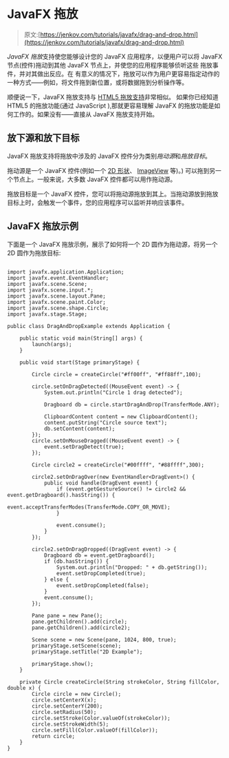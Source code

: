 # JavaFX 拖放

> 原文:[https://jenkov.com/tutorials/javafx/drag-and-drop.html](https://jenkov.com/tutorials/javafx/drag-and-drop.html)

*JavaFX* *拖放*支持使您能够设计您的 JavaFX 应用程序，以便用户可以将 JavaFX 节点(控件)拖动到其他 JavaFX 节点上，并使您的应用程序能够侦听这些 拖放事件，并对其做出反应。在 有意义的情况下，拖放可以作为用户更容易指定动作的一种方式——例如，将文件拖到新位置，或将数据拖到分析操作等。

顺便说一下，JavaFX 拖放支持与 [HTML5 拖放支持](/html5/drag-and-drop.html)非常相似。 如果你已经知道 HTML5 的拖放功能(通过 JavaScript ),那就更容易理解 JavaFX 的拖放功能是如何工作的。如果没有——直接从 JavaFX 拖放支持开始。

## 放下源和放下目标

JavaFX 拖放支持将拖放中涉及的 JavaFX 控件分为类别*拖动源*和*拖放目标*。

拖动源是一个 JavaFX 控件(例如一个 [2D 形状](2d.html)、 [ImageView](imageview.html) 等)。) 可以拖到另一个节点上。一般来说，大多数 JavaFX 控件都可以用作拖动源。

拖放目标是一个 JavaFX 控件，您可以将拖动源拖放到其上。当拖动源放到拖放目标上时，会触发一个事件，您的应用程序可以监听并响应该事件。

## JavaFX 拖放示例

下面是一个 JavaFX 拖放示例，展示了如何将一个 2D 圆作为拖动源，将另一个 2D 圆作为拖放目标:

```

import javafx.application.Application;
import javafx.event.EventHandler;
import javafx.scene.Scene;
import javafx.scene.input.*;
import javafx.scene.layout.Pane;
import javafx.scene.paint.Color;
import javafx.scene.shape.Circle;
import javafx.stage.Stage;

public class DragAndDropExample extends Application {

    public static void main(String[] args) {
        launch(args);
    }

    public void start(Stage primaryStage) {

        Circle circle = createCircle("#ff00ff", "#ff88ff",100);

        circle.setOnDragDetected((MouseEvent event) -> {
            System.out.println("Circle 1 drag detected");

            Dragboard db = circle.startDragAndDrop(TransferMode.ANY);

            ClipboardContent content = new ClipboardContent();
            content.putString("Circle source text");
            db.setContent(content);
        });
        circle.setOnMouseDragged((MouseEvent event) -> {
            event.setDragDetect(true);
        });

        Circle circle2 = createCircle("#00ffff", "#88ffff",300);

        circle2.setOnDragOver(new EventHandler<DragEvent>() {
            public void handle(DragEvent event) {
                if (event.getGestureSource() != circle2 && event.getDragboard().hasString()) {
                    event.acceptTransferModes(TransferMode.COPY_OR_MOVE);
                }

                event.consume();
            }
        });

        circle2.setOnDragDropped((DragEvent event) -> {
            Dragboard db = event.getDragboard();
            if (db.hasString()) {
                System.out.println("Dropped: " + db.getString());
                event.setDropCompleted(true);
            } else {
                event.setDropCompleted(false);
            }
            event.consume();
        });

        Pane pane = new Pane();
        pane.getChildren().add(circle);
        pane.getChildren().add(circle2);

        Scene scene = new Scene(pane, 1024, 800, true);
        primaryStage.setScene(scene);
        primaryStage.setTitle("2D Example");

        primaryStage.show();
    }

    private Circle createCircle(String strokeColor, String fillColor, double x) {
        Circle circle = new Circle();
        circle.setCenterX(x);
        circle.setCenterY(200);
        circle.setRadius(50);
        circle.setStroke(Color.valueOf(strokeColor));
        circle.setStrokeWidth(5);
        circle.setFill(Color.valueOf(fillColor));
        return circle;
    }
}

```